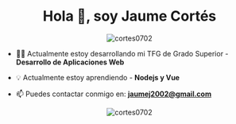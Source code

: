 <h1 align="center">Hola 👋, soy Jaume Cortés</h1>

<p align="center"><img align="center" src="https://github-readme-stats.vercel.app/api/top-langs?username=cortes0702&show_icons=true&locale=en&layout=compact" alt="cortes0702"/></p>

- 👨‍💻 Actualmente estoy desarrollando mi TFG de Grado Superior - **Desarrollo de Aplicaciones Web**

- 💡 Actualmente estoy aprendiendo - **Nodejs y Vue**

- 📫 Puedes contactar conmigo en: **jaumej2002@gmail.com**

<p align="center"> <img src="https://komarev.com/ghpvc/?username=cortes0702a&label=Profile%20views&color=0e75b6&style=flat" alt="cortes0702" /> </p>
